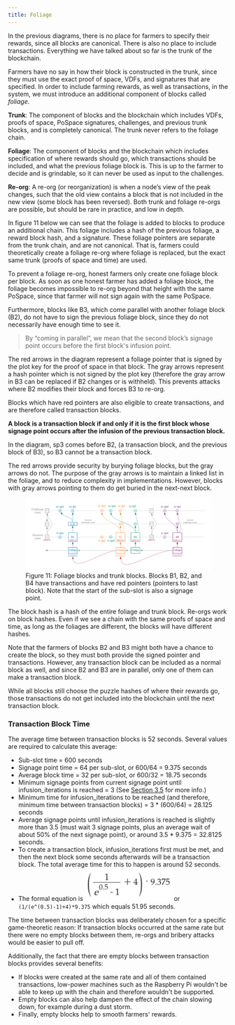 ```yaml
---
title: Foliage
---
```


In the previous diagrams, there is no place for farmers to specify their rewards, since all blocks are canonical.
There is also no place to include transactions. Everything we have talked about so far is the trunk of the blockchain.

Farmers have no say in how their block is constructed in the trunk, since they must use the exact proof of space, VDFs, and signatures that are specified.
In order to include farming rewards, as well as transactions, in the system, we must introduce an additional component of blocks called _foliage_.

**Trunk**: The component of blocks and the blockchain which includes VDFs, proofs of space, PoSpace signatures, challenges, and previous trunk blocks, and is completely canonical. The trunk never refers to the foliage chain.

**Foliage**: The component of blocks and the blockchain which includes specification of where rewards should go, which transactions should be included, and what the previous foliage block is. This is up to the farmer to decide and is grindable, so it can never be used as input to the challenges.

**Re-org**: A re-org (or reorganization) is when a node’s view of the peak changes, such that the old view contains a block that is not included in the new view (some block has been reversed). Both trunk and foliage re-orgs are possible, but should be rare in practice, and low in depth.

In figure 11 below we can see that the foliage is added to blocks to produce an additional chain. This foliage includes a hash of the previous foliage, a reward block hash, and a signature. These foliage pointers are separate from the trunk chain, and are not canonical. That is, farmers could theoretically create a foliage re-org where foliage is replaced, but the exact same trunk (proofs of space and time) are used.

To prevent a foliage re-org, honest farmers only create one foliage block per block. As soon as one honest farmer has added a foliage block, the foliage becomes impossible to re-org beyond that height with the same PoSpace, since that farmer will not sign again with the same PoSpace.

Furthermore, blocks like B3, which come parallel with another foliage block (B2), do not have to sign the previous foliage block, since they do not necessarily have enough time to see it.

> By “coming in parallel”, we mean that the second block’s signage point occurs before the first block's infusion point.

The red arrows in the diagram represent a foliage pointer that is signed by the plot key for the proof of space in that block. The gray arrows represent a hash pointer which is not signed by the plot key (therefore the gray arrow in B3 can be replaced if B2 changes or is withheld). This prevents attacks where B2 modifies their block and forces B3 to re-org.

Blocks which have red pointers are also eligible to create transactions, and are therefore called transaction blocks.

**A block is a transaction block if and only if it is the first block whose signage point occurs after the infusion of the previous transaction block.**

In the diagram, sp3 comes before B2, (a transaction block, and the previous block of B3), so B3 cannot be a transaction block.

The red arrows provide security by burying foliage blocks, but the gray arrows do not. The purpose of the gray arrows is to maintain a linked list in the foliage, and to reduce complexity in implementations. However, blocks with gray arrows pointing to them do get buried in the next-next block.

<figure>
<img src="/img/foliage.png" alt="drawing" width="1400"/>
<figcaption>
Figure 11: Foliage blocks and trunk blocks. Blocks B1, B2, and B4 have transactions and have red pointers (pointers to last block). Note that the start of the sub-slot is also a signage point.
</figcaption>
</figure>

The block hash is a hash of the entire foliage and trunk block. Re-orgs work on block hashes. Even if we see a chain with the same proofs of space and time, as long as the foliages are different, the blocks will have different hashes.

Note that the farmers of blocks B2 and B3 might both have a chance to create the block, so they must both provide the signed pointer and transactions. However, any transaction block can be included as a normal block as well, and since B2 and B3 are in parallel, only one of them can make a transaction block.

While all blocks still choose the puzzle hashes of where their rewards go, those transactions do not get included into the blockchain until the next transaction block.

### Transaction Block Time

The average time between transaction blocks is 52 seconds. Several values are required to calculate this average:

- Sub-slot time = 600 seconds
- Signage point time = 64 per sub-slot, or 600/64 = 9.375 seconds
- Average block time = 32 per sub-slot, or 600/32 = 18.75 seconds
- Minimum signage points from current signage point until infusion_iterations is reached = 3 (See [Section 3.5](/docs/consensus/signage_points_and_infusion_points 'Section 3.5: Signage Points and Infusion Points') for more info.)
- Minimum time for infusion_iterations to be reached (and therefore, minimum time between transaction blocks) = 3 \* (600/64) = 28.125 seconds
- Average signage points until infusion_iterations is reached is slightly more than 3.5 (must wait 3 signage points, plus an average wait of about 50% of the next signage point), or around 3.5 \* 9.375 = 32.8125 seconds.
- To create a transaction block, infusion_iterations first must be met, and then the next block some seconds afterwards will be a transaction block. The total average time for this to happen is around 52 seconds.
- The formal equation is <img src="/img/block-time-calc.png" alt="(1/(e^(0.5)-1)+4)*9.375" width="200"/> or `(1/(e^(0.5)-1)+4)*9.375` which equals 51.95 seconds.

The time between transaction blocks was deliberately chosen for a specific game-theoretic reason: If transaction blocks occurred at the same rate but there were no empty blocks between them, re-orgs and bribery attacks would be easier to pull off.

Additionally, the fact that there are empty blocks between transaction blocks provides several benefits:

- If blocks were created at the same rate and all of them contained transactions, low-power machines such as the Raspberry Pi wouldn't be able to keep up with the chain and therefore wouldn't be supported.
- Empty blocks can also help dampen the effect of the chain slowing down, for example during a dust storm.
- Finally, empty blocks help to smooth farmers' rewards.
